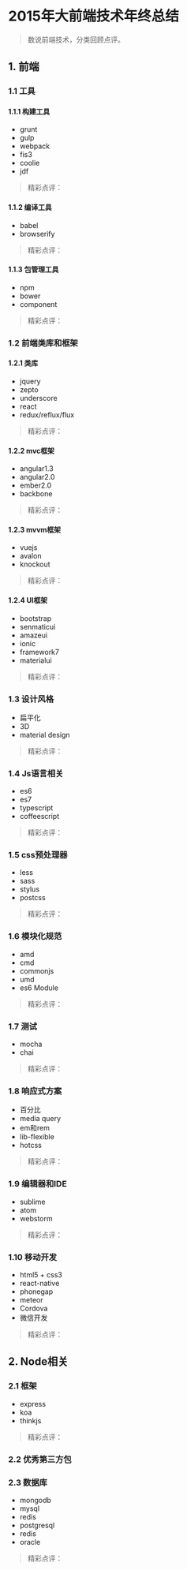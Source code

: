 # 2015年大前端技术年终总结


> 数说前端技术，分类回顾点评。


## 1. 前端
### 1.1 工具
#### 1.1.1 构建工具

- grunt
- gulp
- webpack
- fis3
- coolie
- jdf

> 精彩点评：

#### 1.1.2 编译工具
- babel
- browserify

> 精彩点评：

#### 1.1.3 包管理工具
- npm
- bower
- component

> 精彩点评：

### 1.2 前端类库和框架

#### 1.2.1 类库
- jquery
- zepto
- underscore
- react
- redux/reflux/flux

> 精彩点评：

#### 1.2.2 mvc框架
- angular1.3
- angular2.0
- ember2.0
- backbone

> 精彩点评：

#### 1.2.3 mvvm框架
- vuejs
- avalon
- knockout

> 精彩点评：

#### 1.2.4 UI框架
- bootstrap
- senmaticui
- amazeui
- ionic
- framework7
- materialui

> 精彩点评：


### 1.3 设计风格
- 扁平化
- 3D
- material design

> 精彩点评：


### 1.4 Js语言相关
- es6
- es7
- typescript
- coffeescript

> 精彩点评：


### 1.5 css预处理器
- less
- sass
- stylus
- postcss

> 精彩点评：


### 1.6 模块化规范

- amd
- cmd
- commonjs
- umd
- es6 Module

> 精彩点评：


### 1.7 测试
- mocha
- chai

> 精彩点评：

### 1.8 响应式方案
- 百分比
- media query
- em和rem
- lib-flexible
- hotcss

> 精彩点评：

### 1.9 编辑器和IDE
- sublime
- atom
- webstorm

> 精彩点评：

### 1.10 移动开发
- html5 + css3
- react-native
- phonegap
- meteor
- Cordova
- 微信开发

> 精彩点评：

## 2. Node相关

### 2.1 框架
- express
- koa
- thinkjs

> 精彩点评：

### 2.2 优秀第三方包

### 2.3 数据库
- mongodb
- mysql
- redis
- postgresql
- redis
- oracle

> 精彩点评：
